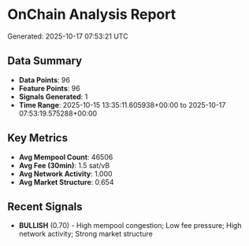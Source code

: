 # OnChain Analysis Report
Generated: 2025-10-17 07:53:21 UTC

## Data Summary
- **Data Points**: 96
- **Feature Points**: 96
- **Signals Generated**: 1
- **Time Range**: 2025-10-15 13:35:11.605938+00:00 to 2025-10-17 07:53:19.575288+00:00

## Key Metrics
- **Avg Mempool Count**: 46506
- **Avg Fee (30min)**: 1.5 sat/vB
- **Avg Network Activity**: 1.000
- **Avg Market Structure**: 0.654

## Recent Signals
- **BULLISH** (0.70) - High mempool congestion; Low fee pressure; High network activity; Strong market structure
